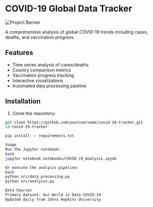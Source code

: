 # COVID-19 Global Data Tracker

![Project Banner](reports/figures/cases_heatmap.png)

A comprehensive analysis of global COVID-19 trends including cases, deaths, and vaccination progress.

## Features

- Time series analysis of cases/deaths
- Country comparison metrics
- Vaccination progress tracking
- Interactive visualizations
- Automated data processing pipeline

## Installation

1. Clone the repository:
```bash
git clone https://github.com/yourusername/covid-19-tracker.git
cd covid-19-tracker

pip install -r requirements.txt

Usage
Run the Jupyter notebook:
bash
jupyter notebook notebooks/COVID-19_Analysis.ipynb

Or execute the analysis pipeline:
bash
python src/data_processing.py
python src/analysis.py

Data Sources
Primary dataset: Our World in Data COVID-19
Updated daily from Johns Hopkins University
